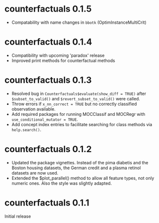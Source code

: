 # counterfactuals 0.1.5
* Compatability with name changes in `bbotk` (OptimInstanceMultiCrit)

# counterfactuals 0.1.4
* Compatibility with upcoming 'paradox' release
* Improved print methods for counterfactual methods

# counterfactuals 0.1.3
* Resolved bug in `Counterfactuals$evaluate(show_diff = TRUE)` after `$subset_to_valid()` and `$revert_subset_to_valid()` were called.
* Throw errors if `x_nn_correct = TRUE` but no correctly classified observation available. 
* Add required packages for running MOCClassif and MOCRegr with `use_conditional_mutator = TRUE`.
* Add concept index entries to facilitate searching for class methods via `help.search()`. 
  
# counterfactuals 0.1.2
* Updated the package vignettes. Instead of the pima diabetis and the Boston 
housing datasets, the German credit and a plasma retinol datasets are now used.
* Extended the $plot_parallel() method to allow all feature types, not only numeric ones.
Also the style was slightly adapted.

# counterfactuals 0.1.1
Initial release
